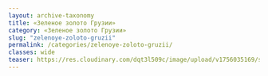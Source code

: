 ```yaml
---
layout: archive-taxonomy
title: «Зеленое золото Грузии»
category: «Зеленое золото Грузии»
slug: "zelenoye-zoloto-gruzii"
permalink: /categories/zelenoye-zoloto-gruzii/
classes: wide
teaser: https://res.cloudinary.com/dqt3l509c/image/upload/v1756035169/sbor-chaja-na-plantacijah-v-gruzii._cpujfo.jpg
---
```

